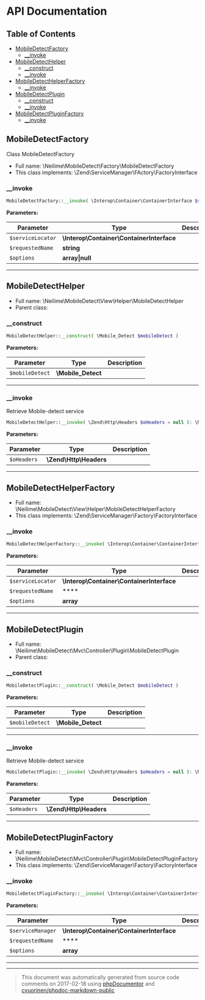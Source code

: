 # API Documentation

## Table of Contents

* [MobileDetectFactory](#mobiledetectfactory)
    * [__invoke](#__invoke)
* [MobileDetectHelper](#mobiledetecthelper)
    * [__construct](#__construct)
    * [__invoke](#__invoke-1)
* [MobileDetectHelperFactory](#mobiledetecthelperfactory)
    * [__invoke](#__invoke-2)
* [MobileDetectPlugin](#mobiledetectplugin)
    * [__construct](#__construct-1)
    * [__invoke](#__invoke-3)
* [MobileDetectPluginFactory](#mobiledetectpluginfactory)
    * [__invoke](#__invoke-4)

## MobileDetectFactory

Class MobileDetectFactory



* Full name: \Neilime\MobileDetect\Factory\MobileDetectFactory
* This class implements: \Zend\ServiceManager\FActory\FactoryInterface


### __invoke



```php
MobileDetectFactory::__invoke( \Interop\Container\ContainerInterface $serviceLocator, string $requestedName, array|null $options = null ): \Mobile_Detect
```




**Parameters:**

| Parameter | Type | Description |
|-----------|------|-------------|
| `$serviceLocator` | **\Interop\Container\ContainerInterface** |  |
| `$requestedName` | **string** |  |
| `$options` | **array&#124;null** |  |




---

## MobileDetectHelper





* Full name: \Neilime\MobileDetect\View\Helper\MobileDetectHelper
* Parent class: 


### __construct



```php
MobileDetectHelper::__construct( \Mobile_Detect $mobileDetect )
```




**Parameters:**

| Parameter | Type | Description |
|-----------|------|-------------|
| `$mobileDetect` | **\Mobile_Detect** |  |




---

### __invoke

Retrieve Mobile-detect service

```php
MobileDetectHelper::__invoke( \Zend\Http\Headers $oHeaders = null ): \Mobile_Detect
```




**Parameters:**

| Parameter | Type | Description |
|-----------|------|-------------|
| `$oHeaders` | **\Zend\Http\Headers** |  |




---

## MobileDetectHelperFactory





* Full name: \Neilime\MobileDetect\View\Helper\MobileDetectHelperFactory
* This class implements: \Zend\ServiceManager\Factory\FactoryInterface


### __invoke



```php
MobileDetectHelperFactory::__invoke( \Interop\Container\ContainerInterface $serviceLocator,  $requestedName, array $options = null )
```




**Parameters:**

| Parameter | Type | Description |
|-----------|------|-------------|
| `$serviceLocator` | **\Interop\Container\ContainerInterface** |  |
| `$requestedName` | **** |  |
| `$options` | **array** |  |




---

## MobileDetectPlugin





* Full name: \Neilime\MobileDetect\Mvc\Controller\Plugin\MobileDetectPlugin
* Parent class: 


### __construct



```php
MobileDetectPlugin::__construct( \Mobile_Detect $mobileDetect )
```




**Parameters:**

| Parameter | Type | Description |
|-----------|------|-------------|
| `$mobileDetect` | **\Mobile_Detect** |  |




---

### __invoke

Retrieve Mobile-detect service

```php
MobileDetectPlugin::__invoke( \Zend\Http\Headers $oHeaders = null ): \Mobile_Detect
```




**Parameters:**

| Parameter | Type | Description |
|-----------|------|-------------|
| `$oHeaders` | **\Zend\Http\Headers** |  |




---

## MobileDetectPluginFactory





* Full name: \Neilime\MobileDetect\Mvc\Controller\Plugin\MobileDetectPluginFactory
* This class implements: \Zend\ServiceManager\Factory\FactoryInterface


### __invoke



```php
MobileDetectPluginFactory::__invoke( \Interop\Container\ContainerInterface $serviceManager,  $requestedName, array $options = null )
```




**Parameters:**

| Parameter | Type | Description |
|-----------|------|-------------|
| `$serviceManager` | **\Interop\Container\ContainerInterface** |  |
| `$requestedName` | **** |  |
| `$options` | **array** |  |




---



--------
> This document was automatically generated from source code comments on 2017-02-18 using [phpDocumentor](http://www.phpdoc.org/) and [cvuorinen/phpdoc-markdown-public](https://github.com/cvuorinen/phpdoc-markdown-public)

